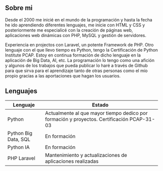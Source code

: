 ## Sobre mi

Desde el 2000 me inicié en el mundo de la programación y hasta la fecha he ido aprendiendo diferentes lenguajes, me inicie con HTML y CSS y posteriormente me especialicé con la creación de páginas web, aplicaciones web dinámicas con PHP, MySQL y gestión de servidores.

Experiencia en projectos con Laravel, un potente Framework de PHP. 
Otro lenguaje con el que llevo tiempo es Python, tengo la Certificación de Python Institute PCAP. Estoy en continua formación de dicho lenguaje en la aplicación de Big Data, AI, etc.
La programación lo tengo como una afición y algunos de los trabajos que pueda publicar lo haré a través de Github para que sirva para el aprendizaje tanto de otras personas como el mío propio gracias a las aportaciones que hagan los usuarios.

## Lenguajes

| Lenguaje |  Estado |
| --- | --- |
| Python | Actualmente al que mayor tiempo dedico por formación y proyectos. Certificación PCAP-31-03 |
| Python Big Data, SQL | En formación |
| Python IA | En formación |
| PHP Laravel | Mantenimiento y actualizaciones de aplicaciones realizadas |
